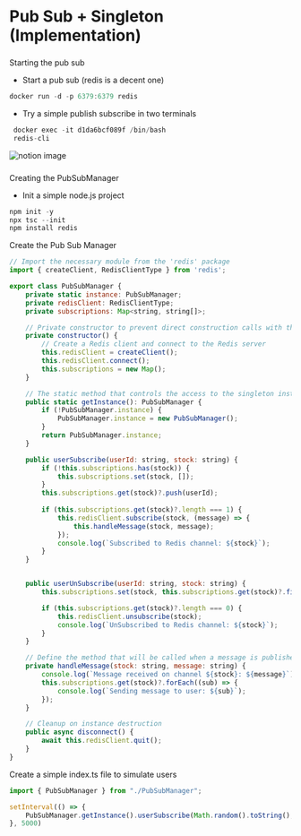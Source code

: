 # Pub Sub + Singleton (Implementation)

### 

[](#fb3914794b6b4d48bf806bbd587b2a61 "Starting the pub sub")Starting the pub sub

*   Start a pub sub (redis is a decent one)

```javascript
docker run -d -p 6379:6379 redis
```

*   Try a simple publish subscribe in two terminals

```javascript
 docker exec -it d1da6bcf089f /bin/bash
 redis-cli
```

![notion image](https://www.notion.so/image/https%3A%2F%2Fprod-files-secure.s3.us-west-2.amazonaws.com%2F085e8ad8-528e-47d7-8922-a23dc4016453%2F130175ac-513b-42e6-a868-369f7992b2ab%2FScreenshot_2024-04-21_at_5.48.19_PM.png?table=block&id=97e4c988-c327-4593-bf3c-44759efddf15&cache=v2)

### 

[](#44586fc255304b1f961b1ef58089c0cb "Creating the PubSubManager")Creating the PubSubManager

*   Init a simple node.js project

```javascript
npm init -y
npx tsc --init
npm install redis
```

Create the Pub Sub Manager

```javascript
// Import the necessary module from the 'redis' package
import { createClient, RedisClientType } from 'redis';

export class PubSubManager {
    private static instance: PubSubManager;
    private redisClient: RedisClientType;
    private subscriptions: Map<string, string[]>;

    // Private constructor to prevent direct construction calls with the `new` operator
    private constructor() {
        // Create a Redis client and connect to the Redis server
        this.redisClient = createClient();
        this.redisClient.connect();
        this.subscriptions = new Map();
    }

    // The static method that controls the access to the singleton instance
    public static getInstance(): PubSubManager {
        if (!PubSubManager.instance) {
            PubSubManager.instance = new PubSubManager();
        }
        return PubSubManager.instance;
    }

    public userSubscribe(userId: string, stock: string) {
        if (!this.subscriptions.has(stock)) {
            this.subscriptions.set(stock, []);
        }
        this.subscriptions.get(stock)?.push(userId);
        
        if (this.subscriptions.get(stock)?.length === 1) {
            this.redisClient.subscribe(stock, (message) => {
                this.handleMessage(stock, message);
            });
            console.log(`Subscribed to Redis channel: ${stock}`);
        }
    }


    public userUnSubscribe(userId: string, stock: string) {
        this.subscriptions.set(stock, this.subscriptions.get(stock)?.filter((sub) => sub !== userId) || []);

        if (this.subscriptions.get(stock)?.length === 0) {
            this.redisClient.unsubscribe(stock);
            console.log(`UnSubscribed to Redis channel: ${stock}`);
        }
    }

    // Define the method that will be called when a message is published to the subscribed channel
    private handleMessage(stock: string, message: string) {
        console.log(`Message received on channel ${stock}: ${message}`);
        this.subscriptions.get(stock)?.forEach((sub) => {
            console.log(`Sending message to user: ${sub}`);
        });
    }

    // Cleanup on instance destruction
    public async disconnect() {
        await this.redisClient.quit();
    }
}

```

Create a simple index.ts file to simulate users

```javascript
import { PubSubManager } from "./PubSubManager";

setInterval(() => {
    PubSubManager.getInstance().userSubscribe(Math.random().toString(), "APPL");
}, 5000)
```